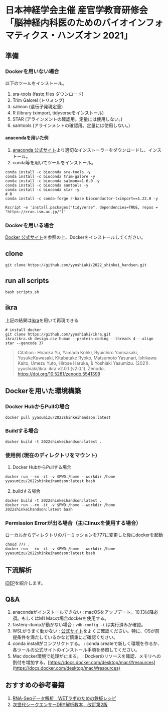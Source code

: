 # 日本神経学会主催 産官学教育研修会 「脳神経内科医のためのバイオインフォマティクス・ハンズオン 2021」 

## 準備

### Dockerを用いない場合

以下のツールをインストール。

1. sra-tools (fastq files ダウンロード)
2. Trim Galore! (トリミング)
3. salmon (遺伝子発現定量)
4. R (library tximport, tidyverseをインストール)
5. STAR (アラインメントの確認用。定量には使用しない。)
6. samtools (アラインメントの確認用。定量には使用しない。)

#### anacondaを用いた例 

1. [anaconda 公式サイト](https://www.anaconda.com/products/individual)より適切なインストーラーをダウンロードし、インストール。
2. conda等を用いてツールをインストール。

```
conda install -c bioconda sra-tools -y
conda install -c bioconda trim-galore -y
conda install -c bioconda salmon==1.6.0 -y
conda install -c bioconda samtools -y
conda install -c bioconda star -y
# R
conda install -c conda-forge r-base bioconductor-tximport==1.22.0 -y

Rscript -e 'install.packages("tidyverse", dependencies=TRUE, repos = "https://cran.ism.ac.jp/")'
```

### Dockerを用いる場合

[Docker 公式サイト](https://docs.docker.jp/desktop/index.html)を参照の上、Dockerをインストールしてください。

## clone

```
git clone https://github.com/yyoshiaki/2022_shinkei_handson.git
```

## run all scripts

```
bash scripts.sh
```

## ikra

上記の結果は[ikra](https://github.com/yyoshiaki/ikra)を用いて再現できる

```
# install docker
git clone https://github.com/yyoshiaki/ikra.git
ikra/ikra.sh design.csv human --protein-coding --threads 4 --align star --gencode 37
```

> Citation : Hiraoka Yu, Yamada Kohki, Ryuichiro Yamsasaki, YusukeKawasaki, Kitabatake Ryoko, Matsumoto Yasunari, Ishikawa Kaito, Umezu Yuto, Hirose Haruka, & Yoshiaki Yasumizu. (2021). yyoshiaki/ikra: ikra v2.0.1 (v2.0.1). Zenodo. https://doi.org/10.5281/zenodo.5541399

## Dockerを用いた環境構築

### Docker HubからPullの場合

```
docker pull yyasumizu/2022shinkeihandson:latest
```

### Buildする場合

```
docker build -t 2022shinkeihandson:latest .
```

### 使用例 (現在のディレクトリをマウント)

1. Docker HubからPullする場合

```
docker run --rm -it -v $PWD:/home --workdir /home yyasumizu/2022shinkeihandson:latest bash
```

2. buildする場合

```
docker build -t 2022shinkeihandson:latest .
docker run --rm -it -v $PWD:/home --workdir /home 2022shinkeihandson:latest bash
```

### Permission Errorが出る場合（主にlinuxを使用する場合）

ローカルからディレクトリのパーミッションを777に変更した後にdockerを起動

```
chmod 777 .
docker run --rm -it -v $PWD:/home --workdir /home yyasumizu/2022shinkeihandson:latest bash
```

## 下流解析

[iDEP](http://bioinformatics.sdstate.edu/idep94/)を紹介します。


## Q&A

1. anacondaがインストールできない : macOSをアップデート。10.13以降必須。もしくはM1 Macの場合dockerを使用する。
2. fasterq-dumpが動かない場合 : `vdb-config -i` は実行済みか確認。
3. WSLがうまく動かない : [公式サイト](https://docs.microsoft.com/ja-jp/windows/wsl/install)をよくご確認ください。特に、OSが前提条件を満たしているかなど慎重にご確認ください。
4. conda installがコンフリクトする。 : conda createで新しく環境を作るか、各ツールの公式サイトのインストール手順を参照してください。
5. Mac docker環境で処理が止まる。 : Dockerのリソースを確認、メモリへの割付を増加する。[https://docs.docker.com/desktop/mac/#resources](https://docs.docker.com/desktop/mac/#resources)

## おすすめの参考書籍

1. [RNA-Seqデータ解析　WETラボのための鉄板レシピ](https://www.yodosha.co.jp/yodobook/book/9784758122436/)
2. [次世代シークエンサーDRY解析教本　改訂第2版](https://gakken-mesh.jp/book/detail/9784780909838.html)
